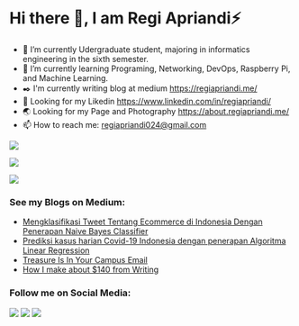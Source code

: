 # Hi there 👋, I am Regi Apriandi⚡

- 🔭 I’m currently Udergraduate student, majoring in informatics engineering in the sixth semester.
- 🌱 I’m currently learning Programing, Networking, DevOps, Raspberry Pi, and Machine Learning.
- ✒️ I'm currently writing blog at medium https://regiapriandi.me/
- 🤔 Looking for my Likedin https://www.linkedin.com/in/regiapriandi/
- 🌏 Looking for my Page and Photography https://about.regiapriandi.me/
- 📫 How to reach me: regiapriandi024@gmail.com

![](https://komarev.com/ghpvc/?username=regiapriandi012&style=flat)

![](https://github-readme-stats.vercel.app/api?username=regiapriandi012)

![](https://github-readme-stats.vercel.app/api/top-langs?username=regiapriandi012&show_icons=true&locale=en&layout=compact)

### **See my Blogs on Medium:**

- [Mengklasifikasi Tweet Tentang Ecommerce di Indonesia Dengan Penerapan Naive Bayes Classifier](https://medium.com/data-folks-indonesia/mengklasifikasi-tweet-tentang-ecommerce-di-indonesia-dengan-penerapan-naive-bayes-classifier-be2e20ab14a2)
- [Prediksi kasus harian Covid-19 Indonesia dengan penerapan Algoritma Linear Regression](https://medium.com/data-folks-indonesia/prediksi-kasus-harian-covid-19-indonesia-dengan-penerapan-machine-learning-linear-regression-29e01335a27)
- [Treasure Is In Your Campus Email](https://regiapriandi.me/treasure-is-in-your-campus-email-10008cb80116)
- [How I make about $140 from Writing](https://regiapriandi.me/how-i-make-about-140-from-writing-fe80e02f22)

### **Follow me on Social Media:**

[![](https://img.shields.io/badge/Instagram-E4405F?style=for-the-badge&logo=instagram&logoColor=white)](https://www.instagram.com/regiapriandii) 
[![](https://img.shields.io/badge/YouTube-FF0000?style=for-the-badge&logo=youtube&logoColor=white)](https://www.youtube.com/regiapriandi) 
[![](https://img.shields.io/badge/Facebook-1877F2?style=for-the-badge&logo=facebook&logoColor=white)](https://www.facebook.com/regiapriandi012/)
